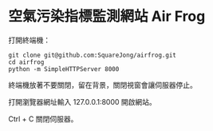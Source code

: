 # 空氣污染指標監測網站 Air Frog

打開終端機：

```
git clone git@github.com:SquareJong/airfrog.git
cd airfrog
python -m SimpleHTTPServer 8000
```

終端機放著不要關閉，留在背景，關閉視窗會讓伺服器停止。

打開瀏覽器網址輸入 127.0.0.1:8000 開啟網站。

Ctrl + C 關閉伺服器。
